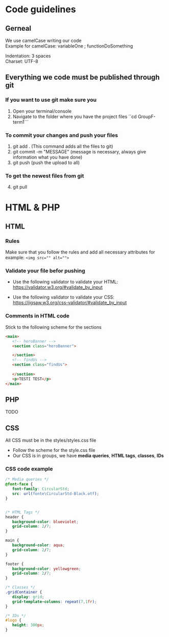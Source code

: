 # Code guidelines

## Gerneal 

We use camelCase writing our code<br>
Example for camelCase:  variableOne ; functionDoSomething

Indentation: 3 spaces<br>
Charset: UTF-8

## Everything we code must be published through git

### If you want to use git make sure you
1. Open your terminal/console 
2. Navigate to the folder where you have the project files ´´cd GroupF-term1´´´
### To commit your changes and push your files
1. git add . (This command adds all the files to git)
2. git commit -m "MESSAGE" (message is necessary, always give information what you have done)
3. git push (push the upload to all)
### To get the newest files from git
4. git pull

# HTML & PHP

## HTML

### Rules
Make sure that you follow the rules and add all necessary attributes 
for example:
```<img src="" alt="">```

### Validate your file befor pushing

* Use the following validator to validate your HTML: https://validator.w3.org/#validate_by_input

* Use the following validator to validate your CSS:  https://jigsaw.w3.org/css-validator/#validate_by_input

### Comments in HTML code

Stick to the following scheme for the sections

``` HTML
<main>
   <!-- heroBanner --> 
   <section class="heroBanner">

   </section>
   <!-- findUs -->
   <section class="findUs">
      
   </section>
   <p>TESTI TEST</p>
</main>
```
 
## PHP

TODO 

## CSS

All CSS must be in the styles/styles.css file
* Follow the scheme for the style.css file
* Our CSS is in groups, we have **media queries**, **HTML tags**, **classes**, **IDs**

### CSS code example
```CSS
/* Media queries */
@font-face {
   font-family: CircularStd;
   src: url(fonte\CircularStd-Black.otf);
}


/* HTML Tags */
header {
   background-color: blueviolet;
   grid-column: 2/7;
}

main {
   background-color: aqua;
   grid-column: 2/7;
}

footer {
   background-color: yellowgreen;
   grid-column: 2/7;
}

/* Classes */
.gridContainer {
   display: grid;
   grid-template-columns: repeat(7,1fr);
}

/* IDs */
#logo {
   height: 300px;
}
```
